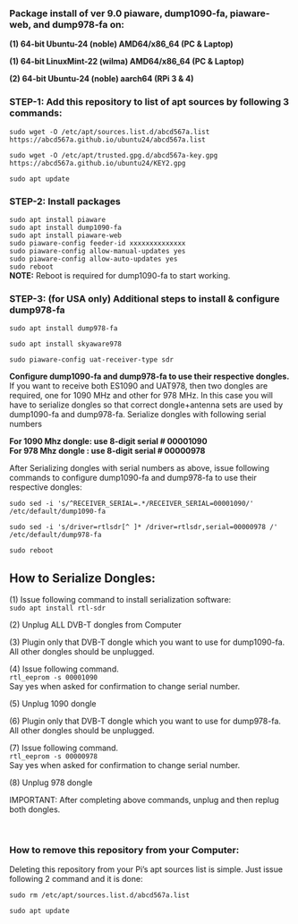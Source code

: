 ### Package install of ver 9.0 piaware, dump1090-fa, piaware-web, and dump978-fa on:
**(1) 64-bit Ubuntu-24 (noble) AMD64/x86_64 (PC & Laptop)** </br>

**(1) 64-bit LinuxMint-22 (wilma) AMD64/x86_64 (PC & Laptop)** </br>

**(2) 64-bit Ubuntu-24 (noble) aarch64 (RPi 3 & 4)** </br>
### STEP-1: Add this repository to list of apt sources by following 3 commands:

`sudo wget -O /etc/apt/sources.list.d/abcd567a.list https://abcd567a.github.io/ubuntu24/abcd567a.list  `

`sudo wget -O /etc/apt/trusted.gpg.d/abcd567a-key.gpg https://abcd567a.github.io/ubuntu24/KEY2.gpg  `

`sudo apt update  `


### STEP-2: Install packages
`sudo apt install piaware  ` </br>
`sudo apt install dump1090-fa  ` </br>
`sudo apt install piaware-web  ` </br>
`sudo piaware-config feeder-id xxxxxxxxxxxxxx ` </br>
`sudo piaware-config allow-manual-updates yes ` </br>
`sudo piaware-config allow-auto-updates yes ` </br>
`sudo reboot ` </br>
**NOTE:** Reboot is required for dump1090-fa to start working.


### STEP-3: (for USA only) Additional steps to install & configure dump978-fa

`sudo apt install dump978-fa  ` 

`sudo apt install skyaware978 `  

`sudo piaware-config uat-receiver-type sdr ` </br>

**Configure dump1090-fa and dump978-fa to use their respective dongles.**
If you want to receive both ES1090 and UAT978, then two dongles are required, one for 1090 MHz and other for 978 MHz. In this case you will have to serialize dongles so that correct dongle+antenna sets are used by dump1090-fa and dump978-fa.
Serialize dongles with following serial numbers </br>

**For 1090 Mhz dongle: use 8-digit serial # 00001090** </br>
**For 978 Mhz dongle : use 8-digit serial # 00000978** </br>

After Serializing dongles with serial numbers as above, issue following commands to configure dump1090-fa and dump978-fa to use their respective dongles:

`sudo sed -i 's/^RECEIVER_SERIAL=.*/RECEIVER_SERIAL=00001090/' /etc/default/dump1090-fa  `

`sudo sed -i 's/driver=rtlsdr[^ ]* /driver=rtlsdr,serial=00000978 /' /etc/default/dump978-fa `

`sudo reboot ` 

## How to Serialize Dongles:
(1) Issue following command to install serialization software: </br>
`sudo apt install rtl-sdr ` </br>

(2) Unplug ALL DVB-T dongles from Computer

(3) Plugin only that DVB-T dongle which you want to use for dump1090-fa. All other dongles should be unplugged.

(4) Issue following command. </br>
`rtl_eeprom -s 00001090 ` </br>
Say yes when asked for confirmation to change serial number.


(5) Unplug 1090 dongle

(6) Plugin only that DVB-T dongle which you want to use for dump978-fa. All other dongles should be unplugged.

(7) Issue following command. </br>
`rtl_eeprom -s 00000978 ` </br>
Say yes when asked for confirmation to change serial number.


(8) Unplug 978 dongle

IMPORTANT: After completing above commands, unplug and then replug both dongles.



&nbsp;

### How to remove this repository from your Computer:

Deleting this repository from your Pi’s apt sources list is simple. Just issue following 2 command and it is done:

```
sudo rm /etc/apt/sources.list.d/abcd567a.list 
```
```
sudo apt update 
```

&nbsp;
